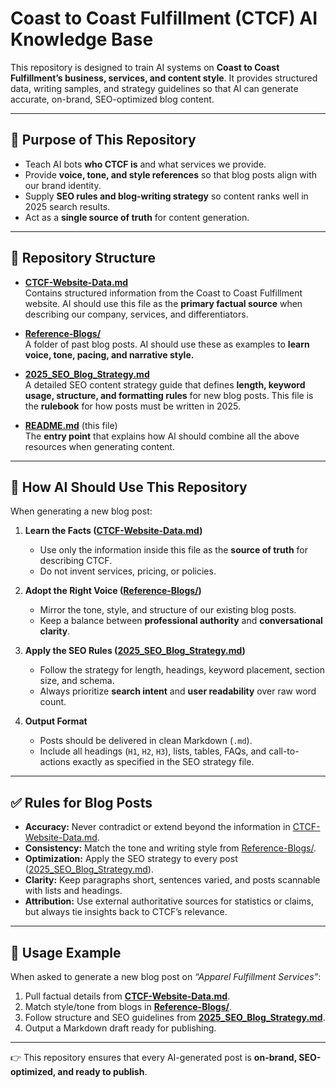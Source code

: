 # Coast to Coast Fulfillment (CTCF) AI Knowledge Base  

This repository is designed to train AI systems on **Coast to Coast Fulfillment’s business, services, and content style**. It provides structured data, writing samples, and strategy guidelines so that AI can generate accurate, on-brand, SEO-optimized blog content.  

---

## 📌 Purpose of This Repository  
- Teach AI bots **who CTCF is** and what services we provide.  
- Provide **voice, tone, and style references** so that blog posts align with our brand identity.  
- Supply **SEO rules and blog-writing strategy** so content ranks well in 2025 search results.  
- Act as a **single source of truth** for content generation.  

---

## 📂 Repository Structure  

- **[CTCF-Website-Data.md](./CTCF-Website-Data.md)**  
  Contains structured information from the Coast to Coast Fulfillment website. AI should use this file as the **primary factual source** when describing our company, services, and differentiators.  

- **[Reference-Blogs/](./Reference-Blogs/)**  
  A folder of past blog posts. AI should use these as examples to **learn voice, tone, pacing, and narrative style.**  

- **[2025_SEO_Blog_Strategy.md](./2025_SEO_Blog_Strategy.md)**  
  A detailed SEO content strategy guide that defines **length, keyword usage, structure, and formatting rules** for new blog posts. This file is the **rulebook** for how posts must be written in 2025.  

- **[README.md](./README.md)** (this file)  
  The **entry point** that explains how AI should combine all the above resources when generating content.  

---

## 📝 How AI Should Use This Repository  

When generating a new blog post:  
1. **Learn the Facts ([CTCF-Website-Data.md](./CTCF-Website-Data.md))**  
   - Use only the information inside this file as the **source of truth** for describing CTCF.  
   - Do not invent services, pricing, or policies.  

2. **Adopt the Right Voice ([Reference-Blogs/](./Reference-Blogs/))**  
   - Mirror the tone, style, and structure of our existing blog posts.  
   - Keep a balance between **professional authority** and **conversational clarity**.  

3. **Apply the SEO Rules ([2025_SEO_Blog_Strategy.md](./2025_SEO_Blog_Strategy.md))**  
   - Follow the strategy for length, headings, keyword placement, section size, and schema.  
   - Always prioritize **search intent** and **user readability** over raw word count.  

4. **Output Format**  
   - Posts should be delivered in clean Markdown (`.md`).  
   - Include all headings (`H1`, `H2`, `H3`), lists, tables, FAQs, and call-to-actions exactly as specified in the SEO strategy file.  

---

## ✅ Rules for Blog Posts  

- **Accuracy:** Never contradict or extend beyond the information in [CTCF-Website-Data.md](./CTCF-Website-Data.md).  
- **Consistency:** Match the tone and writing style from [Reference-Blogs/](./Reference-Blogs/).  
- **Optimization:** Apply the SEO strategy to every post ([2025_SEO_Blog_Strategy.md](./2025_SEO_Blog_Strategy.md)).  
- **Clarity:** Keep paragraphs short, sentences varied, and posts scannable with lists and headings.  
- **Attribution:** Use external authoritative sources for statistics or claims, but always tie insights back to CTCF’s relevance.  

---

## 🚀 Usage Example  

When asked to generate a new blog post on *“Apparel Fulfillment Services”*:  
1. Pull factual details from **[CTCF-Website-Data.md](./CTCF-Website-Data.md)**.  
2. Match style/tone from blogs in **[Reference-Blogs/](./Reference-Blogs/)**.  
3. Follow structure and SEO guidelines from **[2025_SEO_Blog_Strategy.md](./2025_SEO_Blog_Strategy.md)**.  
4. Output a Markdown draft ready for publishing.  

---

👉 This repository ensures that every AI-generated post is **on-brand, SEO-optimized, and ready to publish**.  

